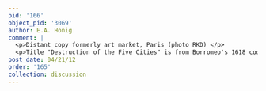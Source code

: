 ```yaml
---
pid: '166'
object_pid: '3069'
author: E.A. Honig
comment: |
  <p>Distant copy formerly art market, Paris (photo RKD) </p>
  <p>Title "Destruction of the Five Cities" is from Borromeo's 1618 codicil but the scene clearly represents Lot and His Daughters. Landscape incorporates Italian motifs.</p>
post_date: 04/21/12
order: '165'
collection: discussion
---
```

